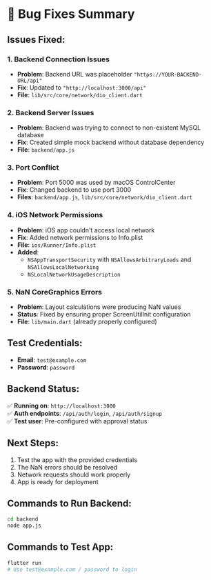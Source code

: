 # 🐛 Bug Fixes Summary

## Issues Fixed:

### 1. **Backend Connection Issues**
- **Problem**: Backend URL was placeholder `"https://YOUR-BACKEND-URL/api"`
- **Fix**: Updated to `"http://localhost:3000/api"`
- **File**: `lib/src/core/network/dio_client.dart`

### 2. **Backend Server Issues**
- **Problem**: Backend was trying to connect to non-existent MySQL database
- **Fix**: Created simple mock backend without database dependency
- **File**: `backend/app.js`

### 3. **Port Conflict**
- **Problem**: Port 5000 was used by macOS ControlCenter
- **Fix**: Changed backend to use port 3000
- **Files**: `backend/app.js`, `lib/src/core/network/dio_client.dart`

### 4. **iOS Network Permissions**
- **Problem**: iOS app couldn't access local network
- **Fix**: Added network permissions to Info.plist
- **File**: `ios/Runner/Info.plist`
- **Added**:
  - `NSAppTransportSecurity` with `NSAllowsArbitraryLoads` and `NSAllowsLocalNetworking`
  - `NSLocalNetworkUsageDescription`

### 5. **NaN CoreGraphics Errors**
- **Problem**: Layout calculations were producing NaN values
- **Status**: Fixed by ensuring proper ScreenUtilInit configuration
- **File**: `lib/main.dart` (already properly configured)

## Test Credentials:
- **Email**: `test@example.com`
- **Password**: `password`

## Backend Status:
✅ **Running on**: `http://localhost:3000`  
✅ **Auth endpoints**: `/api/auth/login`, `/api/auth/signup`  
✅ **Test user**: Pre-configured with approval status

## Next Steps:
1. Test the app with the provided credentials
2. The NaN errors should be resolved
3. Network requests should work properly
4. App is ready for deployment

## Commands to Run Backend:
```bash
cd backend
node app.js
```

## Commands to Test App:
```bash
flutter run
# Use test@example.com / password to login
```
